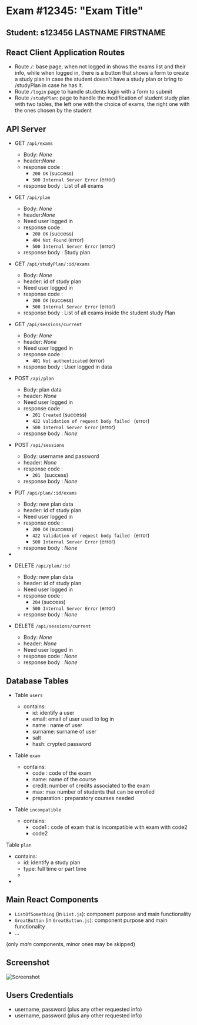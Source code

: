 # Exam #12345: "Exam Title"
## Student: s123456 LASTNAME FIRSTNAME 

## React Client Application Routes

- Route `/`: base page, when not logged in shows the exams list and their info, while when logged in, there is a button that shows a form to create a study plan in case the student doesn't have a study plan or bring to  /studyPlan in case he has it.
- Route `/login` page to handle students login with a form to submit
- Route `/studyPlan`: page to handle the modification of student study plan with two tables, the left one with the choice of exams, the right one with the ones chosen by the student

## API Server

- GET `/api/exams`
  -  Body: _None_
  -  header:_None_
  -  response code : 
        - ```200 OK``` (success)
        - ```500 Internal Server Error``` (error)
  - response body : List of all exams

- GET `/api/plan`
  -  Body: _None_
  -  header:_None_
  -  Need user logged in
  -  response code : 
        - ```200 OK``` (success)
        - ```404 Not Found``` (error)
        - ```500 Internal Server Error``` (error)
  - response body : Study plan

- GET `/api/studyPlan/:id/exams`
  -  Body: _None_
  -  header: id of study plan
  -  Need user logged in
  -  response code : 
        - ```200 OK``` (success)
        - ```500 Internal Server Error``` (error)
  - response body : List of all exams inside the student study Plan

- GET `/api/sessions/current`
  -  Body: _None_
  -  header: _None_
  -  Need user logged in
  -  response code : 
        - ```401 Not authenticated``` (error)
  - response body : User logged in data


- POST `/api/plan`
  -  Body: plan data
  -  header: _None_
  -  Need user logged in
  -  response code : 
        - ```201 Created``` (success)
        - ```422 Validation of request body failed ``` (error)
        - ```500 Internal Server Error``` (error)
  - response body : _None_

- POST `/api/sessions`
  -  Body: username and password
  -  header: _None_
  -  response code : 
        - ```201 ``` (success)
  - response body : _None_

- PUT `/api/plan/:id/exams`
  -  Body: new plan data
  -  header: id of study plan
  -  Need user logged in
  -  response code : 
        - ```200 OK``` (success)
        - ```422 Validation of request body failed ``` (error)
        - ```500 Internal Server Error``` (error)
  - response body : _None_
- 
- DELETE `/api/plan/:id`
  -  Body: new plan data
  -  header: id of study plan
  -  Need user logged in
  -  response code : 
        - ```204``` (success)
        - ```500 Internal Server Error``` (error)
  - response body : _None_

- DELETE `/api/sessions/current`
  -  Body: _None_
  -  header: _None_
  -  Need user logged in
  -  response code : _None_
  - response body : _None_

## Database Tables

- Table `users` 
    - contains:  
      - id: identify a user 
      - email: email of user used to log in
      - name : name of user
      - surname: surname of user
      - salt
      - hash: crypted password

- Table `exam` 
  - contains: 
    - code : code of the exam
    -  name: name of the course 
    -  credit: number of credits associated to the exam
    -  max: max number of students that can be enrolled
    -  preparation : preparatory courses needed
  
- Table `incompatible` 
  - contains: 
    - code1 : code of exam that is incompatible with exam with code2
    - code2 

 Table `plan` 
  - contains: 
    - id: identify a study plan
    - type: full time or part time
    -  
- 

## Main React Components

- `ListOfSomething` (in `List.js`): component purpose and main functionality
- `GreatButton` (in `GreatButton.js`): component purpose and main functionality
- ...

(only _main_ components, minor ones may be skipped)

## Screenshot

![Screenshot](./img/screenshot.jpg)

## Users Credentials

- username, password (plus any other requested info)
- username, password (plus any other requested info)
